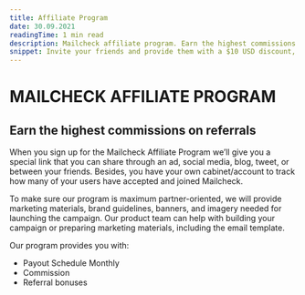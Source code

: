 ```yaml
---
title: Affiliate Program
date: 30.09.2021
readingTime: 1 min read
description: Mailcheck affiliate program. Earn the highest commissions on referrals.
snippet: Invite your friends and provide them with a $10 USD discount, and receive your part ($10 USD as well) the number of invitations unlimited, stack validations forever! Invite 3 friends in a row and grab the "Enterprise plan" (20k validations) fully free.
---
```


# MAILCHECK AFFILIATE PROGRAM

## Earn the highest commissions on referrals

When you sign up for the Mailcheck Affiliate Program we’ll give you a special link that you can share through an ad, social media, blog, tweet, or between your friends. Besides, you have your own cabinet/account to track how many of your users have accepted and joined Mailcheck.

To make sure our program is maximum partner-oriented, we will provide marketing materials, brand guidelines, banners, and imagery needed for launching the campaign. Our product team can help with building your campaign or preparing marketing materials, including the email template.

Our program provides you with:

- Payout Schedule Monthly
- Commission
- Referral bonuses
